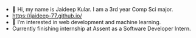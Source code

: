 - 👋 Hi, my name is Jaideep Kular. I am a 3rd year Comp Sci major.
- https://jaideep-77.github.io/
- 👀 I’m interested in web development and machine learning.
- Currently finishing internship at Assent as a Software Developer Intern.


<!---
jaideep-77/jaideep-77 is a ✨ special ✨ repository because its `README.md` (this file) appears on your GitHub profile.
You can click the Preview link to take a look at your changes.
--->
